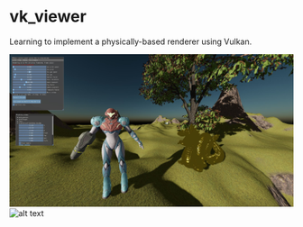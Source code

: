 # vk_viewer
Learning to implement a physically-based renderer using Vulkan.

![alt text](screen1.jpg "Screenshot")
![alt text](screenshot2.png "Screenshot2")